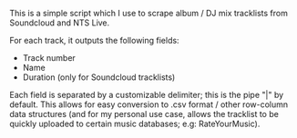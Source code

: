 This is a simple script which I use to scrape album / DJ mix tracklists from Soundcloud and NTS Live.

For each track, it outputs the following fields:
- Track number
- Name
- Duration (only for Soundcloud tracklists)

Each field is separated by a customizable delimiter; this is the pipe "|" by default. This allows for easy conversion to .csv format / other row-column data structures (and for my personal use case, allows the tracklist to be quickly uploaded to certain music databases; e.g: RateYourMusic).
